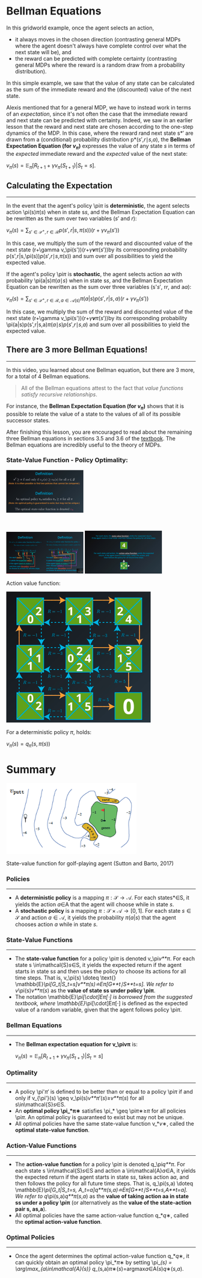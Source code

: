# Bellman Equations



In this gridworld example, once the agent selects an action,

- it always moves in the chosen direction (contrasting general MDPs where the agent doesn't always have complete control over what the next state will be), and
- the reward can be predicted with complete certainty (contrasting general MDPs where the reward is a random draw from a probability distribution).

In this simple example, we saw that the value of any state can be calculated as the sum of the immediate reward and the (discounted) value of the next state.

Alexis mentioned that for a general MDP, we have to instead work in terms of an *expectation*, since it's not often the case that the immediate reward and next state can be predicted with certainty. Indeed, we saw in an earlier lesson that the reward and next state are chosen according to the one-step dynamics of the MDP. In this case, where the reward *r*and next state s*′ are drawn from a (conditional) probability distribution p*(*s*′,*r*∣*s*,*a*), the **Bellman Expectation Equation (for $v_\pi$)** expresses the value of any state *s* in terms of the *expected* immediate reward and the *expected* value of the next state:

$v_\pi(s) = \text{} \mathbb{E}_\pi[R_{t+1} + \gamma v_\pi(S_{t+1})|S_t =s]$.


## Calculating the Expectation

------

In the event that the agent's policy \pi*π* is **deterministic**, the agent selects action \pi(s)*π*(*s*) when in state s*s*, and the Bellman Expectation Equation can be rewritten as the sum over two variables (*s*′ and *r*):

$v_\pi(s) = \text{} \sum_{s'\in\mathcal{S}^+, r\in\mathcal{R}}p(s',r|s,\pi(s))(r+\gamma v_\pi(s'))$

In this case, we multiply the sum of the reward and discounted value of the next state (r+\gamma v_\pi(s'))(*r*+*γ**v**π*(*s*′))by its corresponding probability p(s',r|s,\pi(s))*p*(*s*′,*r*∣*s*,*π*(*s*)) and sum over all possibilities to yield the expected value.

If the agent's policy \pi*π* is **stochastic**, the agent selects action a*a* with probability \pi(a|s)*π*(*a*∣*s*) when in state s*s*, and the Bellman Expectation Equation can be rewritten as the sum over three variables (s'*s*′, r*r*, and a*a*):

$v_\pi(s) = \text{} \sum_{s'\in\mathcal{S}^+, r\in\mathcal{R},a\in\mathcal{A}(s)}\pi(a|s)p(s',r|s,a)(r+\gamma v_\pi(s'))$

In this case, we multiply the sum of the reward and discounted value of the next state (r+\gamma v_\pi(s'))(*r*+*γ**v**π*(*s*′))by its corresponding probability \pi(a|s)p(s',r|s,a)*π*(*a*∣*s*)*p*(*s*′,*r*∣*s*,*a*) and sum over all possibilities to yield the expected value.



## There are 3 more Bellman Equations!

------

In this video, you learned about one Bellman equation, but there are 3 more, for a total of 4 Bellman equations.

> All of the Bellman equations attest to the fact that *value functions satisfy recursive relationships*.

For instance, the **Bellman Expectation Equation (for $v_\pi$)** shows that it is possible to relate the value of a state to the values of all of its possible successor states.

After finishing this lesson, you are encouraged to read about the remaining three Bellman equations in sections 3.5 and 3.6 of the [textbook](http://go.udacity.com/rl-textbook). The Bellman equations are incredibly useful to the theory of MDPs.





### State-Value Function - Policy Optimality:

<img src="typoraImages/Part1/policy optimality.png" style="zoom:20%" />

​	

<img src="typoraImages/Part1/action_value_function.png" style="zoom:20%" />



<img src="typoraImages/Part1/action_value_function2.png" style="zoom:20%" />



Action value function:

<img src="typoraImages/Part1/action_value_function3.png" style="zoom:50%" />

For a deterministic policy $\pi​$, holds:

$v_\pi(s) = q_\pi(s, \pi(s))$





# Summary



<img src="typoraImages/Part1/summary_pic.png" style="zoom:80%" />

State-value function for golf-playing agent (Sutton and Barto, 2017)



### Policies

------

- A **deterministic policy** is a mapping $\pi: \mathcal{S}\to\mathcal{A}$. For each states*∈S, it yields the action *a*∈A that the agent will choose while in state *s*.
- A **stochastic policy** is a mapping $\pi: \mathcal{S}\times\mathcal{A}\to [0,1]$. For each state $s\in\mathcal{S}$ and action $a\in\mathcal{A}$, it yields the probability $\pi(a|s)$ that the agent chooses action *a* while in state *s*.



### State-Value Functions

------

- The **state-value function** for a policy \pi*π* is denoted v_\pi*v**π*. For each state s \in\mathcal{S}*s*∈S, it yields the expected return if the agent starts in state s*s* and then uses the policy to choose its actions for all time steps. That is, v_\pi(s) \doteq \text{} \mathbb{E}_\pi[G_t|S_t=s]*v**π*(*s*)≐E*π*[*G**t*∣*S**t*=*s*]. We refer to v_\pi(s)*v**π*(*s*) as the **value of state ss under policy \piπ**.
- The notation \mathbb{E}_\pi[\cdot]E*π*[⋅] is borrowed from the suggested textbook, where \mathbb{E}_\pi[\cdot]E*π*[⋅] is defined as the expected value of a random variable, given that the agent follows policy \pi*π*.



### Bellman Equations

------

- The **Bellman expectation equation for v_\pivπ** is:

  $v_\pi(s) = \text{} \mathbb{E}_\pi[R_{t+1} + \gamma v_\pi(S_{t+1})|S_t =s]$



### Optimality

------

- A policy \pi'*π*′ is defined to be better than or equal to a policy \pi*π* if and only if v_{\pi'}(s) \geq v_\pi(s)*v**π*′(*s*)≥*v**π*(*s*) for all s\in\mathcal{S}*s*∈S.
- An **optimal policy \pi_\*π∗** satisfies \pi_* \geq \pi*π*∗≥*π* for all policies \pi*π*. An optimal policy is guaranteed to exist but may not be unique.
- All optimal policies have the same state-value function v_**v*∗, called the **optimal state-value function**.



### Action-Value Functions

------

- The **action-value function** for a policy \pi*π* is denoted q_\pi*q**π*. For each state s \in\mathcal{S}*s*∈S and action a \in\mathcal{A}*a*∈A, it yields the expected return if the agent starts in state s*s*, takes action a*a*, and then follows the policy for all future time steps. That is, q_\pi(s,a) \doteq \mathbb{E}_\pi[G_t|S_t=s, A_t=a]*q**π*(*s*,*a*)≐E*π*[*G**t*∣*S**t*=*s*,*A**t*=*a*]. We refer to q_\pi(s,a)*q**π*(*s*,*a*) as the **value of taking action aa in state ss under a policy \piπ** (or alternatively as the **value of the state-action pair s, as,a**).
- All optimal policies have the same action-value function q_**q*∗, called the **optimal action-value function**.



### Optimal Policies

------

- Once the agent determines the optimal action-value function q_**q*∗, it can quickly obtain an optimal policy \pi_**π*∗ by setting \pi_*(s) = \arg\max_{a\in\mathcal{A}(s)} q_*(s,a)*π*∗(*s*)=argmax*a*∈A(*s*)*q*∗(*s*,*a*).